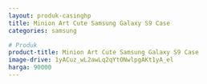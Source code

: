 ```yaml
---
layout: produk-casinghp
title: Minion Art Cute Samsung Galaxy S9 Case
categories: samsung

# Produk
product-title: Minion Art Cute Samsung Galaxy S9 Case
image-drive: 1yACuz_wL2awLq2qYtONwlpgAKt1yA_el
harga: 90000
---
```

